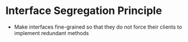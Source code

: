 # Interface Segregation Principle
* Make interfaces fine-grained so that they do not force their clients to implement redundant methods